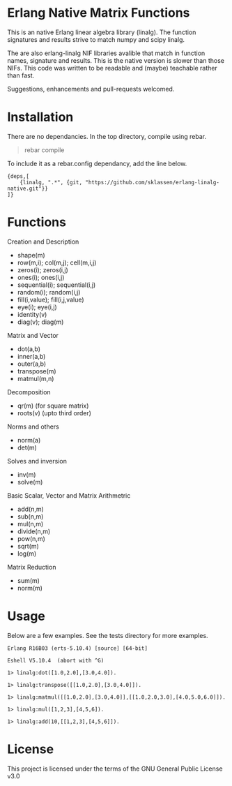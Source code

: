 Erlang Native Matrix Functions
============================

This is an native Erlang linear algebra library (linalg). 
The function signatures and results strive to match numpy and scipy linalg.

The are also erlang-linalg NIF libraries avalible that match in function 
names, signature and results. This is the native version is slower than
those NIFs. This code was written to be readable and (maybe) teachable rather
than fast.

Suggestions, enhancements and pull-requests welcomed. 

# Installation

There are no dependancies. In the top directory, compile using rebar.

> rebar compile

To include it as a rebar.config dependancy, add the line below.
```
{deps,[
    {linalg, ".*", {git, "https://github.com/sklassen/erlang-linalg-native.git"}}
]}
```

# Functions

Creation and Description
 - shape(m)
 - row(m,i); col(m,j); cell(m,i,j)
 - zeros(i); zeros(i,j)
 - ones(i); ones(i,j)
 - sequential(i); sequential(i,j)
 - random(i); random(i,j)
 - fill(i,value); fill(i,j,value)
 - eye(i); eye(i,j)
 - identity(v)
 - diag(v); diag(m)

Matrix and Vector
 - dot(a,b)
 - inner(a,b)
 - outer(a,b)
 - transpose(m)
 - matmul(m,n)

Decomposition
 - qr(m) (for square matrix)
 - roots(v) (upto third order)

Norms and others
 - norm(a)
 - det(m)

Solves and inversion
 - inv(m)
 - solve(m)

Basic Scalar, Vector and Matrix Arithmetric 
 - add(n,m)
 - sub(n,m)
 - mul(n,m)
 - divide(n,m)
 - pow(n,m)
 - sqrt(m)
 - log(m)

Matrix Reduction
 - sum(m)
 - norm(m)

# Usage

Below are a few examples. See the tests directory for more examples.
```
Erlang R16B03 (erts-5.10.4) [source] [64-bit] 

Eshell V5.10.4  (abort with ^G)

1> linalg:dot([1.0,2.0],[3.0,4.0]).

1> linalg:transpose([[1.0,2.0],[3.0,4.0]]).

1> linalg:matmul([[1.0,2.0],[3.0,4.0]],[[1.0,2.0,3.0],[4.0,5.0,6.0]]).

1> linalg:mul([1,2,3],[4,5,6]).
    
1> linalg:add(10,[[1,2,3],[4,5,6]]).
```

# License

This project is licensed under the terms of the GNU General Public License v3.0	
